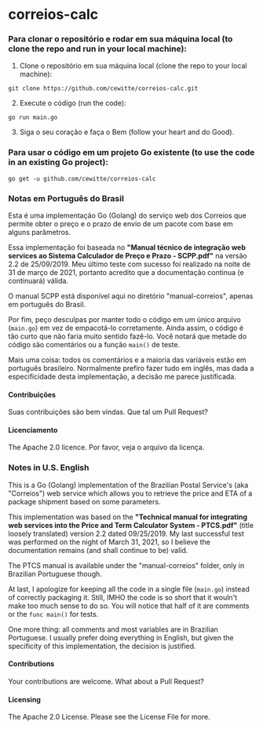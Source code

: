 # correios-calc

### Para clonar o repositório e rodar em sua máquina local (to clone the repo and run in your local machine):

1. Clone o repositório em sua máquina local (clone the repo to your local machine):
```
git clone https://github.com/cewitte/correios-calc.git
```

2. Execute o código (run the code):
```
go run main.go
```

3. Siga o seu coração e faça o Bem (follow your heart and do Good).


### Para usar o código em um projeto Go existente (to use the code in an existing Go project):
```
go get -u github.com/cewitte/correios-calc
```


### Notas em Português do Brasil
Esta é uma implementação Go (Golang) do serviço web dos Correios que permite obter o preço e o prazo de envio de um pacote com base em alguns parâmetros.

Essa implementação foi baseada no **"Manual técnico de integração web services ao Sistema Calculador de Preço e Prazo - SCPP.pdf"** na versão 2.2 de 25/09/2019. Meu último teste com sucesso foi realizado na noite de 31 de março de 2021, portanto acredito que a documentação continua (e continuará) válida.

O manual SCPP está disponível aqui no diretório "manual-correios", apenas em português do Brasil.

Por fim, peço desculpas por manter todo o código em um único arquivo (`main.go`) em vez de empacotá-lo corretamente. Ainda assim, o código é tão curto que não faria muito sentido fazê-lo. Você notará que metade do código são comentários ou a função `main()` de teste.

Mais uma coisa: todos os comentários e a maioria das variáveis estão em português brasileiro. Normalmente prefiro fazer tudo em inglês, mas dada a especificidade desta implementação, a decisão me parece justificada.

#### Contribuições
Suas contribuições são bem vindas. Que tal um Pull Request?

#### Licenciamento
The Apache 2.0 licence. Por favor, veja o arquivo da licença.


### Notes in U.S. English
This is a Go (Golang) implementation of the Brazilian Postal Service's (aka "Correios") web service which allows you to retrieve the price and ETA of a package shipment based on some parameters.

This implementation was based on the **"Technical manual for integrating web services into the Price and Term Calculator System - PTCS.pdf"** (title loosely translated) version 2.2 dated 09/25/2019. My last successful test was performed on the night of March 31, 2021, so I believe the documentation remains (and shall continue to be) valid.

The PTCS manual is available under the "manual-correios" folder, only in Brazilian Portuguese though.

At last, I apologize for keeping all the code in a single file (`main.go`) instead of correctly packaging it. Still, IMHO the code is so short that it wouln't make too much sense to do so. You will notice that half of it are comments or the `func main()` for tests.

One more thing: all comments and most variables are in Brazilian Portuguese. I usually prefer doing everything in English, but given the specificity of this implementation, the decision is justified.

#### Contributions
Your contributions are welcome. What about a Pull Request?

#### Licensing
The Apache 2.0 License. Please see the License File for more.
